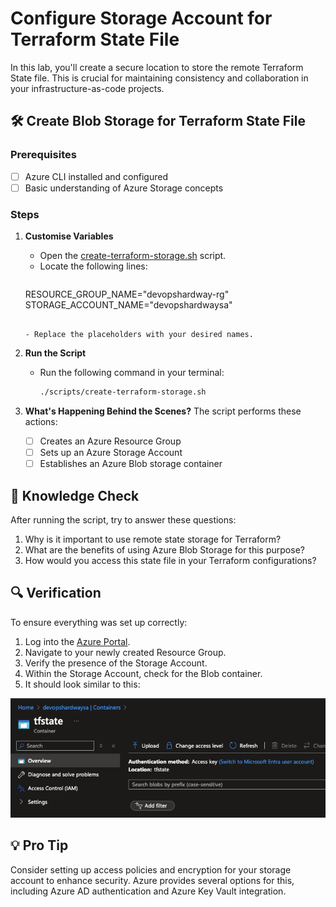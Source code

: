 # Configure Storage Account for Terraform State File

In this lab, you'll create a secure location to store the remote Terraform State file. This is crucial for maintaining consistency and collaboration in your infrastructure-as-code projects.

## 🛠️ Create Blob Storage for Terraform State File

### Prerequisites
- [ ] Azure CLI installed and configured
- [ ] Basic understanding of Azure Storage concepts

### Steps

1. **Customise Variables**
   - Open the [create-terraform-storage.sh](https://github.com/thomast1906/DevOps-The-Hard-Way-Azure/blob/main/1-Azure/scripts/create-terraform-storage.sh) script.
   - Locate the following lines:
     ```bash
    RESOURCE_GROUP_NAME="devopshardway-rg"
    STORAGE_ACCOUNT_NAME="devopshardwaysa"
     ```

   - Replace the placeholders with your desired names.

2. **Run the Script**

   - Run the following command in your terminal:

     ```bash
     ./scripts/create-terraform-storage.sh
     ```

3. **What's Happening Behind the Scenes?**
   The script performs these actions:
   - [ ] Creates an Azure Resource Group
   - [ ] Sets up an Azure Storage Account
   - [ ] Establishes an Azure Blob storage container

## 🧠 Knowledge Check
After running the script, try to answer these questions:
1. Why is it important to use remote state storage for Terraform?
2. What are the benefits of using Azure Blob Storage for this purpose?
3. How would you access this state file in your Terraform configurations?

## 🔍 Verification
To ensure everything was set up correctly:

1. Log into the [Azure Portal](https://portal.azure.com).
2. Navigate to your newly created Resource Group.
3. Verify the presence of the Storage Account.
4. Within the Storage Account, check for the Blob container.
5. It should look similar to this:

![Storage Account](images/storage-account.png)

## 💡 Pro Tip
Consider setting up access policies and encryption for your storage account to enhance security. Azure provides several options for this, including Azure AD authentication and Azure Key Vault integration.